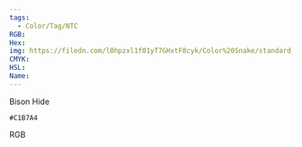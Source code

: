 ```yaml
---
tags:
  - Color/Tag/NTC
RGB:
Hex:
img: https://filedn.com/l0hpzxl1f01yT7GHxtF8cyk/Color%20Snake/standard_csv_to_svg/C1B7A4.svg
CMYK:
HSL:
Name:
---
```

Bison Hide
```palette
#C1B7A4
```
RGB
